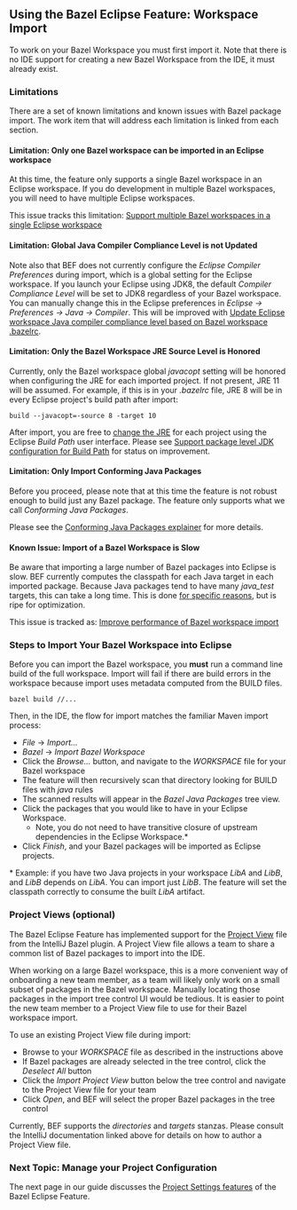 ## Using the Bazel Eclipse Feature: Workspace Import

To work on your Bazel Workspace you must first import it.
Note that there is no IDE support for creating a new Bazel Workspace from the IDE, it must already exist.

### Limitations

There are a set of known limitations and known issues with Bazel package import.
The work item that will address each limitation is linked from each section.

#### Limitation: Only one Bazel workspace can be imported in an Eclipse workspace

At this time, the feature only supports a single Bazel workspace in an Eclipse workspace.
If you do development in multiple Bazel workspaces, you will need to have multiple Eclipse workspaces.

This issue tracks this limitation: [Support multiple Bazel workspaces in a single Eclipse workspace](https://github.com/salesforce/bazel-eclipse/issues/25)

#### Limitation: Global Java Compiler Compliance Level is not Updated

Note also that BEF does not currently configure the *Eclipse Compiler Preferences* during import, which is a global setting for the Eclipse workspace.
If you launch your Eclipse using JDK8, the default *Compiler Compliance Level* will be set to JDK8 regardless of your Bazel workspace.
You can manually change this in the Eclipse preferences in *Eclipse -> Preferences -> Java -> Compiler*.
This will be improved with [Update Eclipse workspace Java compiler compliance level based on Bazel workspace .bazelrc](https://github.com/salesforce/bazel-eclipse/issues/184).

#### Limitation: Only the Bazel Workspace JRE Source Level is Honored

Currently, only the Bazel workspace global *javacopt* setting will be honored when configuring the JRE for each imported project.
If not present, JRE 11 will be assumed.
For example, if this is in your *.bazelrc* file, JRE 8 will be in every Eclipse project's build path after import:

```
build --javacopt=-source 8 -target 10
```

After import, you are free to [change the JRE](using_the_feature_classpath.md) for each project using the Eclipse *Build Path* user interface.
Please see [Support package level JDK configuration for Build Path](https://github.com/salesforce/bazel-eclipse/issues/89) for status on improvement.

#### Limitation: Only Import Conforming Java Packages

Before you proceed, please note that at this time the feature is not robust enough to build just any Bazel package.
The feature only supports what we call *Conforming Java Packages*.

Please see the [Conforming Java Packages explainer](conforming_java_packages.md) for more details.

#### Known Issue: Import of a Bazel Workspace is Slow

Be aware that importing a large number of Bazel packages into Eclipse is slow.
BEF currently computes the classpath for each Java target in each imported package.
Because Java packages tend to have many *java_test* targets, this can take a long time.
This is done [for specific reasons](https://github.com/salesforce/bazel-eclipse/issues/29), but is ripe for optimization.

This issue is tracked as: [Improve performance of Bazel workspace import](https://github.com/salesforce/bazel-eclipse/issues/4)


### Steps to Import Your Bazel Workspace into Eclipse

Before you can import the Bazel workspace, you **must** run a command line build of the full workspace.
Import will fail if there are build errors in the workspace because import uses metadata computed
  from the BUILD files.

```
bazel build //...
```  

Then, in the IDE, the flow for import matches the familiar Maven import process:

- *File* -> *Import...*
- *Bazel* -> *Import Bazel Workspace*
- Click the *Browse...* button, and navigate to the *WORKSPACE* file for your Bazel workspace
- The feature will then recursively scan that directory looking for BUILD files with *java* rules
- The scanned results will appear in the *Bazel Java Packages* tree view.
- Click the packages that you would like to have in your Eclipse Workspace.
  - Note, you do not need to have transitive closure of upstream dependencies in the Eclipse Workspace.\*
- Click *Finish*, and your Bazel packages will be imported as Eclipse projects.

\* Example: if you have two Java projects in your workspace *LibA* and *LibB*, and *LibB* depends on *LibA*. You can import just *LibB*. The feature will set the classpath correctly to consume the built *LibA* artifact.

### Project Views (optional)

The Bazel Eclipse Feature has implemented support for the [Project View](https://ij.bazel.build/docs/project-views.html) file from the IntelliJ Bazel plugin.
A Project View file allows a team to share a common list of Bazel packages to import into the IDE.

When working on a large Bazel workspace, this is a more convenient way of onboarding a new team member, as a team will likely only work on a small subset of packages in the Bazel workspace.
Manually locating those packages in the import tree control UI would be tedious.
It is easier to point the new team member to a Project View file to use for their Bazel workspace import.

To use an existing Project View file during import:
- Browse to your *WORKSPACE* file as described in the instructions above
- If Bazel packages are already selected in the tree control, click the *Deselect All* button
- Click the *Import Project View* button below the tree control and navigate to the Project View file for your team
- Click *Open*, and BEF will select the proper Bazel packages in the tree control

Currently, BEF supports the *directories* and *targets* stanzas.
Please consult the IntelliJ documentation linked above for details on how to author a Project View file.

### Next Topic: Manage your Project Configuration

The next page in our guide discusses the [Project Settings features](using_the_feature_settings.md) of the Bazel Eclipse Feature.
